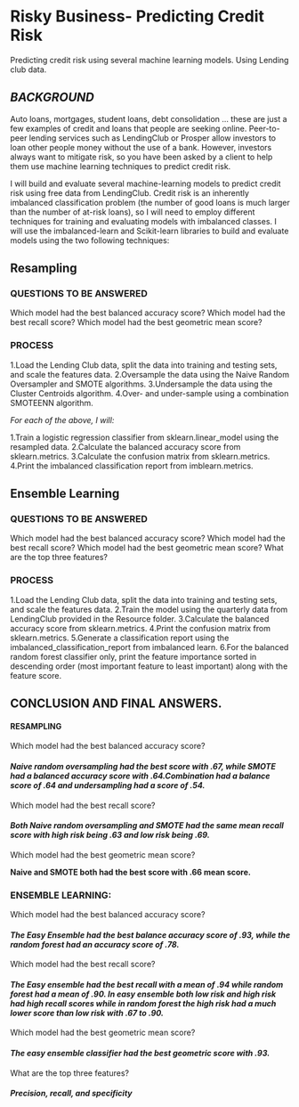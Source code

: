 #  Risky Business- Predicting Credit Risk
Predicting credit risk using several machine learning models. Using Lending club data.

## *BACKGROUND*
Auto loans, mortgages, student loans, debt consolidation ... these are just a few examples of credit and loans that people are seeking online. Peer-to-peer lending services such as LendingClub or Prosper allow investors to loan other people money without the use of a bank. However, investors always want to mitigate risk, so you have been asked by a client to help them use machine learning techniques to predict credit risk.

I will build and evaluate several machine-learning models to predict credit risk using free data from LendingClub. Credit risk is an inherently imbalanced classification problem (the number of good loans is much larger than the number of at-risk loans), so I will need to employ different techniques for training and evaluating models with imbalanced classes. I will use the imbalanced-learn and Scikit-learn libraries to build and evaluate models using the two following techniques:
## Resampling 

### QUESTIONS TO BE ANSWERED

Which model had the best balanced accuracy score?
Which model had the best recall score?
Which model had the best geometric mean score?

### PROCESS
1.Load the Lending Club data, split the data into training and testing sets, and scale the features data.
2.Oversample the data using the Naive Random Oversampler and SMOTE algorithms.
3.Undersample the data using the Cluster Centroids algorithm.
4.Over- and under-sample using a combination SMOTEENN algorithm.

*For each of the above, I will:*

1.Train a logistic regression classifier from sklearn.linear_model using the resampled data.
2.Calculate the balanced accuracy score from sklearn.metrics.
3.Calculate the confusion matrix from sklearn.metrics.
4.Print the imbalanced classification report from imblearn.metrics.

## Ensemble Learning

### QUESTIONS TO BE ANSWERED
Which model had the best balanced accuracy score?
Which model had the best recall score?
Which model had the best geometric mean score?
What are the top three features?
 
### PROCESS

1.Load the Lending Club data, split the data into training and testing sets, and scale the features data.
2.Train the model using the quarterly data from LendingClub provided in the Resource folder.
3.Calculate the balanced accuracy score from sklearn.metrics.
4.Print the confusion matrix from sklearn.metrics.
5.Generate a classification report using the imbalanced_classification_report from imbalanced learn.
6.For the balanced random forest classifier only, print the feature importance sorted in descending order (most important feature to least important) along with the feature score.


## CONCLUSION AND FINAL ANSWERS.

#### RESAMPLING

Which model had the best balanced accuracy score? 
#### *Naive random oversampling had the best score with .67, while SMOTE had a balanced accuracy score with .64.Combination had a balance score of .64 and undersampling had a score of .54.*

Which model had the best recall score? 

#### *Both Naive random oversampling and SMOTE had the same mean recall score with high risk being .63 and low risk being .69.*

Which model had the best geometric mean score?

**Naive and SMOTE both had the best score with .66 mean score.**

### ENSEMBLE LEARNING:

Which model had the best balanced accuracy score?

#### *The Easy Ensemble had the best balance accuracy score of .93, while the random forest had an accuracy score of .78.*

Which model had the best recall score?

#### *The Easy ensemble had the best recall with a mean of .94 while random forest had a mean of .90. In easy ensemble both low risk and high risk had high recall scores while in random forest the high risk had a much lower score than low risk with .67 to .90.*

Which model had the best geometric mean score?

#### *The easy ensemble classifier had the best geometric score with .93.*

What are the top three features?

#### *Precision, recall, and specificity*

